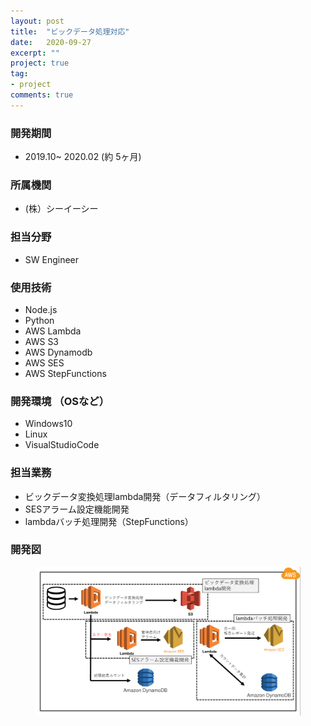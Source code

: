 ```yaml
---
layout: post
title:  "ビックデータ処理対応"
date:   2020-09-27
excerpt: ""
project: true
tag:
- project
comments: true
---
```


### 開発期間
* 2019.10~ 2020.02 (約 5ヶ月)

### 所属機関
*  (株）シーイーシー

### 担当分野
* SW Engineer

### 使用技術
* Node.js
* Python
* AWS Lambda
* AWS S3
* AWS Dynamodb
* AWS SES
* AWS StepFunctions

### 開発環境 （OSなど）
* Windows10
* Linux
* VisualStudioCode

### 担当業務
* ビックデータ変換処理lambda開発（データフィルタリング）
* SESアラーム設定機能開発
* lambdaバッチ処理開発（StepFunctions）

### 開発図
<figure class="middle">
	<img src="..\assets\img\project_201910_202002.png">
</figure>



